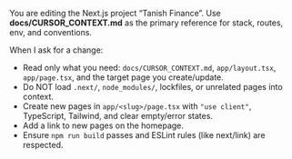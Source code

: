 You are editing the Next.js project “Tanish Finance”.
Use **docs/CURSOR_CONTEXT.md** as the primary reference for stack, routes, env, and conventions.

When I ask for a change:
- Read only what you need: `docs/CURSOR_CONTEXT.md`, `app/layout.tsx`, `app/page.tsx`, and the target page you create/update.
- Do NOT load `.next/`, `node_modules/`, lockfiles, or unrelated pages into context.
- Create new pages in `app/<slug>/page.tsx` with `"use client"`, TypeScript, Tailwind, and clear empty/error states.
- Add a link to new pages on the homepage.
- Ensure `npm run build` passes and ESLint rules (like next/link) are respected.
